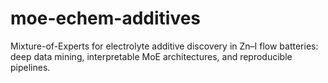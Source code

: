 # moe-echem-additives
Mixture-of-Experts for electrolyte additive discovery in Zn–I flow batteries: deep data mining, interpretable MoE architectures, and reproducible pipelines.
